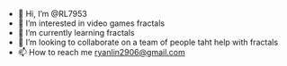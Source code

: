 - 👋 Hi, I’m @RL7953
- 👀 I’m interested in video games fractals
- 🌱 I’m currently learning fractals
- 💞️ I’m looking to collaborate on a team of people taht help with fractals
- 📫 How to reach me ryanlin2906@gmail.com

<!---
RL7953/RL7953 is a ✨ special ✨ repository because its `README.md` (this file) appears on your GitHub profile.
You can click the Preview link to take a look at your changes.
--->
